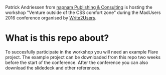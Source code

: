 Patrick Andriessen from [napnam Publishing & Consulting](http://www.napnam.nl/) is hosting the workshop "Venture outside of the CSS comfort zone" during the MadUsers 2016 conference organised by [Write2Users](http://write2users.com/madusers-conference-2016/).

# What is this repo about?
To succesfully participate in the workshop you will need an example Flare project. The example project can be downloaded from this repo two weeks before the start of the conference. After the conference you can also download the slidedeck and other references.

